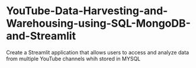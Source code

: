 # YouTube-Data-Harvesting-and-Warehousing-using-SQL-MongoDB-and-Streamlit
Create a Streamlit application that allows users to access and analyze data from multiple YouTube channels whih stored in MYSQL
